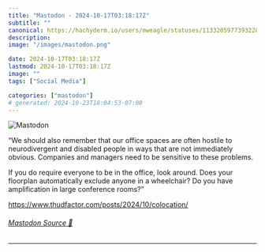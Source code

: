 ```yaml
---
title: "Mastodon - 2024-10-17T03:18:17Z"
subtitle: ""
canonical: https://hachyderm.io/users/mweagle/statuses/113320597739322815
description:
image: "/images/mastodon.png"

date: 2024-10-17T03:18:17Z
lastmod: 2024-10-17T03:18:17Z
image: ""
tags: ["Social Media"]

categories: ["mastodon"]
# generated: 2024-10-23T18:04:53-07:00
---
```

![Mastodon](/images/mastodon.png)

<p>“We should also remember that our office spaces are often hostile to neurodivergent and disabled people in ways that are not immediately obvious. Companies and managers need to be sensitive to these problems.</p><p>If you do require everyone to be in the office, look around. Does your floorplan automatically exclude anyone in a wheelchair? Do you have amplification in large conference rooms?”</p><p><a href="https://www.thudfactor.com/posts/2024/10/colocation/" target="_blank" rel="nofollow noopener noreferrer" translate="no"><span class="invisible">https://www.</span><span class="ellipsis">thudfactor.com/posts/2024/10/c</span><span class="invisible">olocation/</span></a></p>


###### [Mastodon Source 🐘](https://hachyderm.io/@mweagle/113320597739322815)

___
